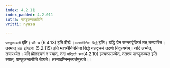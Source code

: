 ```yaml
---
index: 4.2.11
index_padded: 4.2.011
sutra: पाण्डुकम्बलादिनिः
vritti: nyasa

---
```

`पाण्डुकम्बली` इति। `सौ च` (6.4.13) इति दीर्घः।
`मत्वर्थीयेनैव सिद्धे` इति। यद्धि येन सम्न्ताद्वेष्टितं तत् तस्यास्ति। तस्मात् `अत इनिठनौ` (5.2.115) इति म्तवर्थीयेनेनिना सिद्धे यत्तद्वचनं तदणो निवृत्त्यर्थम्। यदि लभ्येत, तन्नारभ्येत। यदि ह्येतद्वचनं न स्यात्, तदा `परिवृतो रथः`(4.2.10) इत्यण्प्रसज्येत्, ततश्च पाण्डुकम्बल इति स्यात्, पाण्डुकम्बलीति चेष्यते। तस्मादण्निनृत्त्यर्थमुच्यते।।